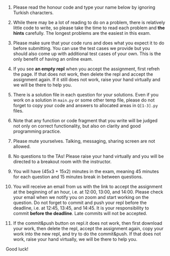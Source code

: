 1.	Please read the honour code and type your name below by ignoring Turkish characters.

2.	While there may be a lot of reading to do on a problem, there is relatively little code to write, so please take the time to read each problem and **the hints** carefully. The longest problems are the easiest in this exam.

3. Please make sure that your code runs and does what you expect it to do before submitting. You can use the test cases we provide but you should also come up with additional test cases of your own. This is the only benefit of having an online exam. 

4. If you see **an empty repl** when you accept the assignment, first refreh the page. If that does not work, then delete the repl and accept the assignment again. If it still does not work, raise your hand virtually and we will be there to help you.

5. There is a solution file in each question for your solutions. Even if you work on a solution in `main.py` or some other temp file, please do not forget to copy your code and answers to allocated areas in `Q[1-3].py` files.

6. Note that any function or code fragment that you write will be judged not only on correct functionality, but also on clarity and good programming practice.

7. Please mute yourselves. Talking, messaging, sharing screen are not allowed. 

8.	No questions to the TAs! Please raise your hand virtually and you will be directed to a breakout room with the instructor.

9. You will have (45x3 + 15x2) minutes in the exam, meaning 45 minutes for each question and 15 minutes break in between questions. 

10. You will receive an email from us with the link to accept the assignment at the beginning of an hour, i.e. at 12:00, 13:00, and 14:00. Please check your email when we notify you on zoom and start working on the question. Do not forget to commit and push your repl before the deadline, i.e. at 12:45, 13:45, and 14:45. It is your responsibility to commit **before the deadline**. Late commits will not be accepted.

11. If the commit&push button on repl.it does not work, then first download your work, then delete the repl, accept the assignment again, copy your work into the new repl, and try to do the commit&push. If that does not work, raise your hand virtually, we will be there to help you.


Good luck!
 
